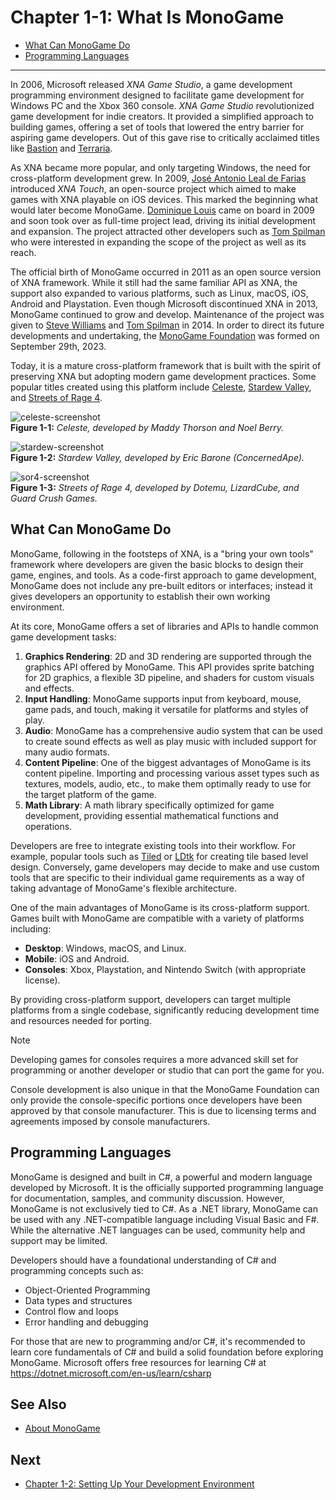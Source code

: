 # Chapter 1-1: What Is MonoGame

- [What Can MonoGame Do](#what-can-monogame-do)
- [Programming Languages](#programming-languages)

---

In 2006, Microsoft released *XNA Game Studio*, a game development programming environment designed to facilitate game development for Windows PC and the Xbox 360 console.  *XNA Game Studio* revolutionized game development for indie creators.  It provided a simplified approach to building games, offering a set of tools that lowered the entry barrier for aspiring game developers.  Out of this gave rise to critically acclaimed titles like [Bastion](https://www.supergiantgames.com/games/bastion/) and [Terraria](https://terraria.org/).  

As XNA became more popular, and only targeting Windows, the need for cross-platform development grew. In 2009, [José Antonio Leal de Farias](https://github.com/jalf) introduced *XNA Touch*, an open-source project which aimed to make games with XNA playable on iOS devices. This marked the beginning what would later become MonoGame. [Dominique Louis](https://github.com/CartBlanche) came on board in 2009 and soon took over as full-time project lead, driving its initial development and expansion. The project attracted other developers such as [Tom Spilman](https://github.com/tomspilman) who were interested in expanding the scope of the project as well as its reach.

The official birth of MonoGame occurred in 2011 as an open source version of XNA framework. While it still had the same familiar API as XNA, the support also expanded to various platforms, such as Linux, macOS, iOS, Android and Playstation. Even though Microsoft discontinued XNA in 2013, MonoGame continued to grow and develop. Maintenance of the project was given to [Steve Williams](https://github.com/KonajuGames) and [Tom Spilman](https://github.com/tomspilman) in 2014. In order to direct its future developments and undertaking, the [MonoGame Foundation](https://monogame.net/about/) was formed on September 29th, 2023. 

Today, it is a mature cross-platform framework that is built with the spirit of preserving XNA but adopting modern game development practices. Some popular titles created using this platform include [Celeste](https://store.steampowered.com/app/504230/Celeste/), [Stardew Valley](https://store.steampowered.com/app/413150/Stardew_Valley/), and [Streets of Rage 4](https://store.steampowered.com/app/985890/Streets_of_Rage_4/).


![celeste-screenshot](./images/01-01/celeste.png)  
**Figure 1-1:** *Celeste, developed by Maddy Thorson and Noel Berry.*

![stardew-screenshot](./images/01-01/stardew-valley.png)  
**Figure 1-2:** *Stardew Valley, developed by Eric Barone (ConcernedApe).*

![sor4-screenshot](./images/01-01/sor4.jpg)  
**Figure 1-3:** *Streets of Rage 4, developed by Dotemu, LizardCube, and Guard Crush Games.*

## What Can MonoGame Do
MonoGame, following in the footsteps of XNA, is a "bring your own tools" framework where developers are given the basic blocks to design their game, engines, and tools.  As a code-first approach to game development, MonoGame does not include any pre-built editors or interfaces; instead it gives developers an opportunity to establish their own working environment.

At its core, MonoGame offers a set of libraries and APIs to handle common game development tasks:

1. **Graphics Rendering**: 2D and 3D rendering are supported through the graphics API offered by MonoGame.  This API provides sprite batching for 2D graphics, a flexible 3D pipeline, and shaders for custom visuals and effects.
2. **Input Handling**: MonoGame supports input from keyboard, mouse, game pads, and touch, making it versatile for platforms and styles of play.
3. **Audio**: MonoGame has a comprehensive audio system that can be used to create sound effects as well as play music with included support for many audio formats.
4. **Content Pipeline**: One of the biggest advantages of MonoGame is its content pipeline.  Importing and processing various asset types such as textures, models, audio, etc., to make them optimally ready to use for the target platform of the game.
5. **Math Library**: A math library specifically optimized for game development, providing essential mathematical functions and operations.

Developers are free to integrate existing tools into their workflow.  For example, popular tools such as [Tiled](https://www.mapeditor.org/) or [LDtk](https://ldtk.io/) for  creating tile based level design.  Conversely, game developers may decide to make and use custom tools that are specific to their individual game requirements as a way of taking advantage of MonoGame's flexible architecture.

One of the main advantages of MonoGame is its cross-platform support.  Games built with MonoGame are compatible with a variety of platforms including:

- **Desktop**: Windows, macOS, and Linux.
- **Mobile**: iOS and Android.
- **Consoles**: Xbox, Playstation, and Nintendo Switch (with appropriate license).

By providing cross-platform support, developers can target multiple platforms from a single codebase, significantly reducing development time and resources needed for porting.  


> [!NOTE]
> Developing games for consoles requires a more advanced skill set for programming or another developer or studio that can port the game for you.
>
> Console development is also unique in that the MonoGame Foundation can only provide the console-specific portions once developers have been approved by that console manufacturer. This is due to licensing terms and agreements imposed by console manufacturers.

## Programming Languages
MonoGame is designed and built in C#, a powerful and modern language developed by Microsoft.  It is the officially supported programming language for documentation, samples, and community discussion.  However, MonoGame is not exclusively tied to C#.  As a .NET library, MonoGame can be used with any .NET-compatible language including Visual Basic and F#.  While the alternative .NET languages can be used, community help and support may be limited.

Developers should have a foundational understanding of C# and programming concepts such as:

- Object-Oriented Programming
- Data types and structures
- Control flow and loops
- Error handling and debugging
  
For those that are new to programming and/or C#, it's recommended to learn core fundamentals of C# and build a solid foundation before exploring MonoGame.  Microsoft offers free resources for learning C# at https://dotnet.microsoft.com/en-us/learn/csharp

## See Also
- [About MonoGame](https://monogame.net/about/)

## Next
- [Chapter 1-2: Setting Up Your Development Environment](./01-02-setting-up-your-development-environment.md)
